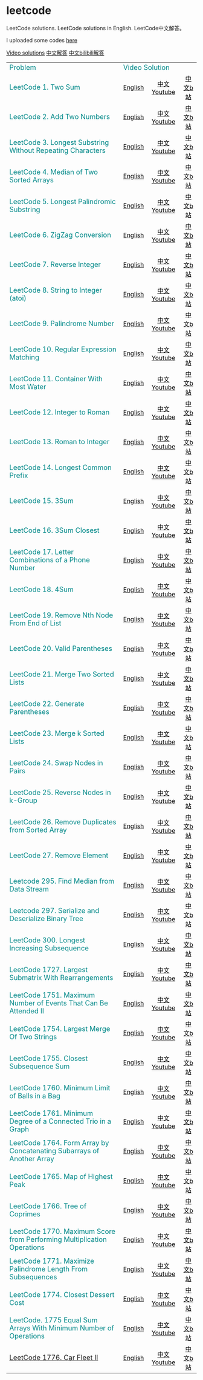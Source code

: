 # leetcode
LeetCode solutions.
LeetCode solutions in English.
LeetCode中文解答。

I uploaded some codes [here](https://zhenchaogan.gitbook.io/leetcode-solution/)

[Video solutions](https://www.youtube.com/watch?v=iZHDx-k2Mxw&list=PLSY2q1ZYmTARCSZvXIwO79Lb9LB5EBX-a&index=2) [中文解答](https://www.youtube.com/watch?v=6S1eKneFu8I&list=PLSY2q1ZYmTATCxSnwd_NohDmmt8PTBzrq) [中文bilibili解答](https://space.bilibili.com/1551381295/channel/detail?cid=167862)

<table class="table table-bordered table-striped table-condensed">
    <tr>
        <td colspan='40'><font size="4px" color="#0x888888">Problem</font></td>
        <td colspan='20'><font size="4px" color="#0x888888">Video Solution</font></td>
    </tr>
    <tr>
        <td colspan='40'><font size="4px" color="#0x888888">LeetCode 1. Two Sum</font></td>
        <td align="center"><a href="https://www.youtube.com/watch?v=WbSOR-Qewt0&feature=youtu.be"><font color="black">English</font></td>
        <td align="center"><a href="https://www.youtube.com/watch?v=GKM0IByXKkk&feature=youtu.be"><font color="black">中文Youtube</font></td>
        <td align="center"><a href="https://www.bilibili.com/video/BV1dy4y1n7AS/"><font color="black">中文b站</font></td>
    </tr>
    <tr>
        <td colspan='40'><font size="4px" color="#0x888888">LeetCode 2. Add Two Numbers</font></td>
        <td align="center"><a href="https://youtu.be/nrT4oGpOLfk"><font color="black">English</font></td>
        <td align="center"><a href="https://youtu.be/LVhNH1BdGGM"><font color="black">中文Youtube</font></td>
        <td align="center"><a href="https://www.bilibili.com/video/BV1h54y1W7iR/"><font color="black">中文b站</font></td>
    </tr>
    <tr>
        <td colspan='40'><font size="4px" color="#0x888888">LeetCode 3. Longest Substring Without Repeating Characters</font></td>
        <td align="center"><a href="https://youtu.be/51tTP5RJlQ0"><font color="black">English</font></td>
        <td align="center"><a href="https://youtu.be/BUXpASogwZw"><font color="black">中文Youtube</font></td>
        <td align="center"><a href="https://www.bilibili.com/video/BV17A411g7xk/"><font color="black">中文b站</font></td>
    </tr>
    <tr>
        <td colspan='40'><font size="4px" color="#0x888888">LeetCode 4. Median of Two Sorted Arrays</font></td>
        <td align="center"><a href="https://youtu.be/12mkeVQIiQc"><font color="black">English</font></td>
        <td align="center"><a href="https://youtu.be/iQ1oxyXPJCY"><font color="black">中文Youtube</font></td>
        <td align="center"><a href="https://www.bilibili.com/video/BV1HU4y1x7dt/"><font color="black">中文b站</font></td>
    </tr>
    <tr>
        <td colspan='40'><font size="4px" color="#0x888888">LeetCode 5. Longest Palindromic Substring</font></td>
        <td align="center"><a href="https://youtu.be/l0FR5x5dNvs"><font color="black">English</font></td>
        <td align="center"><a href="https://youtu.be/7jkLvTSyyy4"><font color="black">中文Youtube</font></td>
        <td align="center"><a href="https://www.bilibili.com/video/BV12541177cx/"><font color="black">中文b站</font></td>
    </tr>
    <tr>
        <td colspan='40'><font size="4px" color="#0x888888">LeetCode 6. ZigZag Conversion</font></td>
        <td align="center"><a href="https://youtu.be/1v4c3nj_8jc"><font color="black">English</font></td>
        <td align="center"><a href="https://youtu.be/eG9JVMAhKz8"><font color="black">中文Youtube</font></td>
        <td align="center"><a href="https://www.bilibili.com/video/BV1iv4y1Z7M9/"><font color="black">中文b站</font></td>
    </tr>
    <tr>
        <td colspan='40'><font size="4px" color="#0x888888">LeetCode 7. Reverse Integer</font></td>
        <td align="center"><a href="https://youtu.be/9Uoze4Wfesg"><font color="black">English</font></td>
        <td align="center"><a href="https://youtu.be/2Wrdfm0FBOs"><font color="black">中文Youtube</font></td>
        <td align="center"><a href="https://www.bilibili.com/video/BV1Ry4y1E7mA/"><font color="black">中文b站</font></td>
    </tr>
    <tr>
        <td colspan='40'><font size="4px" color="#0x888888">LeetCode 8. String to Integer (atoi)</font></td>
        <td align="center"><a href="https://youtu.be/VMr_bFDLXrA"><font color="black">English</font></td>
        <td align="center"><a href="https://youtu.be/1EwgseajIOE"><font color="black">中文Youtube</font></td>
        <td align="center"><a href="https://www.bilibili.com/video/BV1kV411i7kM/"><font color="black">中文b站</font></td>
    </tr>
    <tr>
        <td colspan='40'><font size="4px" color="#0x888888">LeetCode 9. Palindrome Number</font></td>
        <td align="center"><a href="https://youtu.be/99fQ34HHTuw"><font color="black">English</font></td>
        <td align="center"><a href="https://youtu.be/obBNRAfHsno"><font color="black">中文Youtube</font></td>
        <td align="center"><a href="https://www.bilibili.com/video/BV1vU4y1W7Zf/"><font color="black">中文b站</font></td>
    </tr>
    <tr>
        <td colspan='40'><font size="4px" color="#0x888888">LeetCode 10. Regular Expression Matching</font></td>
        <td align="center"><a href="https://youtu.be/_U3vZCgLhXE"><font color="black">English</font></td>
        <td align="center"><a href="https://youtu.be/cHwEdvY8rRg"><font color="black">中文Youtube</font></td>
        <td align="center"><a href="https://www.bilibili.com/video/BV1Tb4y1R7Fs/"><font color="black">中文b站</font></td>
    </tr>
    <tr>
        <td colspan='40'><font size="4px" color="#0x888888">LeetCode 11. Container With Most Water</font></td>
        <td align="center"><a href="https://youtu.be/veZhNuviRtg"><font color="black">English</font></td>
        <td align="center"><a href="https://youtu.be/HK5-nhR0Jtc"><font color="black">中文Youtube</font></td>
        <td align="center"><a href="https://www.bilibili.com/video/BV1Ef4y1z75r/"><font color="black">中文b站</font></td>
    </tr>
    <tr>
        <td colspan='40'><font size="4px" color="#0x888888">LeetCode 12. Integer to Roman</font></td>
        <td align="center"><a href="https://youtu.be/oL1hreAAFc0"><font color="black">English</font></td>
        <td align="center"><a href="https://youtu.be/d80x6Ruh1Ic"><font color="black">中文Youtube</font></td>
        <td align="center"><a href="https://www.bilibili.com/video/BV1bK4y1Q7mc/"><font color="black">中文b站</font></td>
    </tr>
    <tr>
        <td colspan='40'><font size="4px" color="#0x888888">LeetCode 13. Roman to Integer</font></td>
        <td align="center"><a href="https://youtu.be/53XFEgtot7g"><font color="black">English</font></td>
        <td align="center"><a href="https://youtu.be/LA3qRG3qS48"><font color="black">中文Youtube</font></td>
        <td align="center"><a href="https://www.bilibili.com/video/BV1AN411d7bX/"><font color="black">中文b站</font></td>
    </tr>
    <tr>
        <td colspan='40'><font size="4px" color="#0x888888">LeetCode 14. Longest Common Prefix</font></td>
        <td align="center"><a href="https://youtu.be/ukfzYlQPwsY"><font color="black">English</font></td>
        <td align="center"><a href="https://youtu.be/qdLc68w9X5c"><font color="black">中文Youtube</font></td>
        <td align="center"><a href="https://www.bilibili.com/video/BV1Rz4y127Bs/"><font color="black">中文b站</font></td>
    </tr>
    <tr>
        <td colspan='40'><font size="4px" color="#0x888888">LeetCode 15. 3Sum</font></td>
        <td align="center"><a href="https://youtu.be/3Szdf-_uRRE"><font color="black">English</font></td>
        <td align="center"><a href="https://youtu.be/v86W0cgvO5Y"><font color="black">中文Youtube</font></td>
        <td align="center"><a href="https://www.bilibili.com/video/BV1cy4y1J71A/"><font color="black">中文b站</font></td>
    </tr>
    <tr>
        <td colspan='40'><font size="4px" color="#0x888888">LeetCode 16. 3Sum Closest</font></td>
        <td align="center"><a href="https://youtu.be/G9x8UqE_F2k"><font color="black">English</font></td>
        <td align="center"><a href="https://youtu.be/ovkcwjUUapw"><font color="black">中文Youtube</font></td>
        <td align="center"><a href="https://www.bilibili.com/video/BV19V411e74N/"><font color="black">中文b站</font></td>
    </tr>
    <tr>
        <td colspan='40'><font size="4px" color="#0x888888">LeetCode 17. Letter Combinations of a Phone Number</font></td>
        <td align="center"><a href="https://youtu.be/czE2XcQjYyE"><font color="black">English</font></td>
        <td align="center"><a href="https://youtu.be/PvKXodU6irA"><font color="black">中文Youtube</font></td>
        <td align="center"><a href="https://www.bilibili.com/video/BV1tZ4y1A7Vg/"><font color="black">中文b站</font></td>
    </tr>
    <tr>
        <td colspan='40'><font size="4px" color="#0x888888">LeetCode 18. 4Sum</font></td>
        <td align="center"><a href="https://youtu.be/zM8yfKADVfM"><font color="black">English</font></td>
        <td align="center"><a href="https://youtu.be/HJ8rgwmO1L0"><font color="black">中文Youtube</font></td>
        <td align="center"><a href="https://www.bilibili.com/video/BV1by4y1J7GF/"><font color="black">中文b站</font></td>
    </tr>
    <tr>
        <td colspan='40'><font size="4px" color="#0x888888">LeetCode 19. Remove Nth Node From End of List</font></td>
        <td align="center"><a href="https://youtu.be/YKi_YM9Ih_I"><font color="black">English</font></td>
        <td align="center"><a href="https://youtu.be/aTSVLDJduBM"><font color="black">中文Youtube</font></td>
        <td align="center"><a href="https://www.bilibili.com/video/BV1qi4y1T7NE/"><font color="black">中文b站</font></td>
    </tr>
    <tr>
        <td colspan='40'><font size="4px" color="#0x888888">LeetCode 20. Valid Parentheses</font></td>
        <td align="center"><a href="https://youtu.be/rh4T1sI8krU"><font color="black">English</font></td>
        <td align="center"><a href="https://youtu.be/oAu0zWo3fNw"><font color="black">中文Youtube</font></td>
        <td align="center"><a href="https://www.bilibili.com/video/BV1Ty4y1e7dQ/"><font color="black">中文b站</font></td>
    </tr>
    <tr>
        <td colspan='40'><font size="4px" color="#0x888888">LeetCode 21. Merge Two Sorted Lists</font></td>
        <td align="center"><a href="https://youtu.be/LsaQUAQacZA"><font color="black">English</font></td>
        <td align="center"><a href="https://youtu.be/Darw7d-fg6U"><font color="black">中文Youtube</font></td>
        <td align="center"><a href="https://www.bilibili.com/video/BV1EN41197Fo/"><font color="black">中文b站</font></td>
    </tr>
    <tr>
        <td colspan='40'><font size="4px" color="#0x888888">LeetCode 22. Generate Parentheses</font></td>
        <td align="center"><a href="https://www.youtube.com/watch?v=7UnrtxdII2g"><font color="black">English</font></td>
        <td align="center"><a href="https://www.youtube.com/watch?v=AfCUpUedBgU"><font color="black">中文Youtube</font></td>
        <td align="center"><a href="https://www.bilibili.com/video/BV15N41197Qq/"><font color="black">中文b站</font></td>
    </tr>
    <tr>
        <td colspan='40'><font size="4px" color="#0x888888">LeetCode 23. Merge k Sorted Lists</font></td>
        <td align="center"><a href="https://youtu.be/Xequ4LCiHgM"><font color="black">English</font></td>
        <td align="center"><a href="https://youtu.be/BHoY6wjfx4g"><font color="black">中文Youtube</font></td>
        <td align="center"><a href="https://www.bilibili.com/video/BV1ki4y1T77r/"><font color="black">中文b站</font></td>
    </tr>
    <tr>
        <td colspan='40'><font size="4px" color="#0x888888">LeetCode 24. Swap Nodes in Pairs</font></td>
        <td align="center"><a href="https://youtu.be/xHD8uzI3D3Y"><font color="black">English</font></td>
        <td align="center"><a href="https://youtu.be/eeV5zbeqous"><font color="black">中文Youtube</font></td>
        <td align="center"><a href="https://www.bilibili.com/video/BV1Wp4y1H72Z/"><font color="black">中文b站</font></td>
    </tr>
    <tr>
        <td colspan='40'><font size="4px" color="#0x888888">LeetCode 25. Reverse Nodes in k-Group</font></td>
        <td align="center"><a href="https://youtu.be/dc4gxhpCrPY"><font color="black">English</font></td>
        <td align="center"><a href="https://youtu.be/goNpyRA02jw"><font color="black">中文Youtube</font></td>
        <td align="center"><a href="https://www.bilibili.com/video/BV18K4y1J7Fm/"><font color="black">中文b站</font></td>
    </tr>
    <tr>
        <td colspan='40'><font size="4px" color="#0x888888">LeetCode 26. Remove Duplicates from Sorted Array</font></td>
        <td align="center"><a href="https://youtu.be/ifVpYbnm05A"><font color="black">English</font></td>
        <td align="center"><a href="https://youtu.be/Dy9uPt-HvYQ"><font color="black">中文Youtube</font></td>
        <td align="center"><a href="https://www.bilibili.com/video/BV1Gy4y1a7AB/"><font color="black">中文b站</font></td>
    </tr>
    <tr>
        <td colspan='40'><font size="4px" color="#0x888888">LeetCode 27. Remove Element</font></td>
        <td align="center"><a href="https://youtu.be/dUENPWnea6g"><font color="black">English</font></td>
        <td align="center"><a href="https://youtu.be/OFiDGVXm7ko"><font color="black">中文Youtube</font></td>
        <td align="center"><a href="https://www.bilibili.com/video/BV1ZX4y1G7EE/"><font color="black">中文b站</font></td>
    </tr>
    <tr>
        <td colspan='40'><font size="4px" color="#0x888888">Leetcode 295. Find Median from Data Stream</font></td>
        <td align="center"><a href="https://youtu.be/sSUCgilaVJ4"><font color="black">English</font></td>
        <td align="center"><a href="https://youtu.be/ByZgcvujtSA"><font color="black">中文Youtube</font></td>
        <td align="center"><a href="https://www.bilibili.com/video/BV16v411s7KH/"><font color="black">中文b站</font></td>
    </tr>
    <tr>
        <td colspan='40'><font size="4px" color="#0x888888">Leetcode 297. Serialize and Deserialize Binary Tree</font></td>
        <td align="center"><a href="https://youtu.be/iZHDx-k2Mxw"><font color="black">English</font></td>
        <td align="center"><a href="https://youtu.be/8_JSg4RWvhY"><font color="black">中文Youtube</font></td>
        <td align="center"><a href="https://www.bilibili.com/video/BV1rN411d7K1/"><font color="black">中文b站</font></td>
    </tr>
    <tr>
        <td colspan='40'><font size="4px" color="#0x888888">LeetCode 300. Longest Increasing Subsequence</font></td>
        <td align="center"><a href="https://youtu.be/MGoFqowsxbU"><font color="black">English</font></td>
        <td align="center"><a href="https://youtu.be/7g3uoteFKug"><font color="black">中文Youtube</font></td>
        <td align="center"><a href="https://www.bilibili.com/video/BV1Vh411C7if/"><font color="black">中文b站</font></td>
    </tr>
    <tr>
        <td colspan='40'><font size="4px" color="#0x888888">LeetCode 1727. Largest Submatrix With Rearrangements</font></td>
        <td align="center"><a href="https://youtu.be/DDN9ROQPwzA"><font color="black">English</font></td>
        <td align="center"><a href="https://youtu.be/6S1eKneFu8I"><font color="black">中文Youtube</font></td>
        <td align="center"><a href="https://www.bilibili.com/video/BV1654y1W7hY/"><font color="black">中文b站</font></td>
    </tr>
    <tr>
        <td colspan='40'><font size="4px" color="#0x888888">LeetCode 1751. Maximum Number of Events That Can Be Attended II</font></td>
        <td align="center"><a href="https://youtu.be/Az2GoGzOSEQ"><font color="black">English</font></td>
        <td align="center"><a href="https://youtu.be/DBsANiXd0LA"><font color="black">中文Youtube</font></td>
        <td align="center"><a href="https://www.bilibili.com/video/BV13y4y1Y7SW/"><font color="black">中文b站</font></td>
    </tr>
    <tr>
        <td colspan='40'><font size="4px" color="#0x888888">LeetCode 1754. Largest Merge Of Two Strings</font></td>
        <td align="center"><a href="https://youtu.be/l5gKIfFbCIY"><font color="black">English</font></td>
        <td align="center"><a href="https://youtu.be/69YytzC_g_w"><font color="black">中文Youtube</font></td>
        <td align="center"><a href="https://www.bilibili.com/video/BV1C541177NK/"><font color="black">中文b站</font></td>
    </tr>
    <tr>
        <td colspan='40'><font size="4px" color="#0x888888">LeetCode 1755. Closest Subsequence Sum</font></td>
        <td align="center"><a href="https://youtu.be/K_CB32_SQFs"><font color="black">English</font></td>
        <td align="center"><a href="https://youtu.be/R_fDIPryG78"><font color="black">中文Youtube</font></td>
        <td align="center"><a href="https://www.bilibili.com/video/BV1Fz4y1U7zu/"><font color="black">中文b站</font></td>
    </tr>
    <tr>
        <td colspan='40'><font size="4px" color="#0x888888">LeetCode 1760. Minimum Limit of Balls in a Bag</font></td>
        <td align="center"><a href="https://youtu.be/5RLgPa7TWMY"><font color="black">English</font></td>
        <td align="center"><a href="https://youtu.be/C2s5lMLwyBE"><font color="black">中文Youtube</font></td>
        <td align="center"><a href="https://www.bilibili.com/video/BV1wb4y1R7F5/"><font color="black">中文b站</font></td>
    </tr>
    <tr>
        <td colspan='40'><font size="4px" color="#0x888888">LeetCode 1761. Minimum Degree of a Connected Trio in a Graph</font></td>
        <td align="center"><a href="https://youtu.be/gSLz62X1eUY"><font color="black">English</font></td>
        <td align="center"><a href="https://youtu.be/8ud2wbNKPrM"><font color="black">中文Youtube</font></td>
        <td align="center"><a href="https://www.bilibili.com/video/BV1T54y1Y7QD/"><font color="black">中文b站</font></td>
    </tr>
    <tr>
        <td colspan='40'><font size="4px" color="#0x888888">LeetCode 1764. Form Array by Concatenating Subarrays of Another Array</font></td>
        <td align="center"><a href="https://youtu.be/h6vQbNpfHbc"><font color="black">English</font></td>
        <td align="center"><a href="https://youtu.be/x8Hjo8C4_mA"><font color="black">中文Youtube</font></td>
        <td align="center"><a href="https://www.bilibili.com/video/BV1WA411M7MH/"><font color="black">中文b站</font></td>
    </tr>
    <tr>
        <td colspan='40'><font size="4px" color="#0x888888">LeetCode 1765. Map of Highest Peak</font></td>
        <td align="center"><a href="https://youtu.be/rMH2WLcD-Tc"><font color="black">English</font></td>
        <td align="center"><a href="https://youtu.be/9bFC2CLXynM"><font color="black">中文Youtube</font></td>
        <td align="center"><a href="https://member.bilibili.com/platform/upload-manager/article"><font color="black">中文b站</font></td>
    </tr>
    <tr>
        <td colspan='40'><font size="4px" color="#0x888888">LeetCode 1766. Tree of Coprimes</font></td>
        <td align="center"><a href="https://youtu.be/l4sZZ0NJiCE"><font color="black">English</font></td>
        <td align="center"><a href="https://youtu.be/riLoVJ3ROEM"><font color="black">中文Youtube</font></td>
        <td align="center"><a href="https://www.bilibili.com/video/BV1vb4y1R7Ji/"><font color="black">中文b站</font></td>
    </tr>
    <tr>
        <td colspan='40'><font size="4px" color="#0x888888">LeetCode 1770. Maximum Score from Performing Multiplication Operations</font></td>
        <td align="center"><a href="https://youtu.be/ggv0pK4BRuI"><font color="black">English</font></td>
        <td align="center"><a href="https://youtu.be/SBOp20CzqK0"><font color="black">中文Youtube</font></td>
        <td align="center"><a href="https://www.bilibili.com/video/BV1QA411M7Da/"><font color="black">中文b站</font></td>
    </tr>
    <tr>
        <td colspan='40'><font size="4px" color="#0x888888">LeetCode 1771. Maximize Palindrome Length From Subsequences</font></td>
        <td align="center"><a href="https://youtu.be/BJBdt7izITY"><font color="black">English</font></td>
        <td align="center"><a href="https://youtu.be/8KW1YYn2Puw"><font color="black">中文Youtube</font></td>
        <td align="center"><a href="https://www.bilibili.com/video/BV1AK4y1H7jA/"><font color="black">中文b站</font></td>
    </tr>
    <tr>
        <td colspan='40'><font size="4px" color="#0x888888">LeetCode 1774. Closest Dessert Cost</font></td>
        <td align="center"><a href="https://youtu.be/0XCq29SOhNQ"><font color="black">English</font></td>
        <td align="center"><a href="https://youtu.be/fE-ZdhJF5Dc"><font color="black">中文Youtube</font></td>
        <td align="center"><a href="https://www.bilibili.com/video/BV12U4y1H7mX/"><font color="black">中文b站</font></td>
    </tr>
    <tr>
        <td colspan='40'><font size="4px" color="#0x888888">LeetCode. 1775 Equal Sum Arrays With Minimum Number of Operations</font></td>
        <td align="center"><a href="https://youtu.be/HkMyTGrBQxU"><font color="black">English</font></td>
        <td align="center"><a href="https://youtu.be/b-5bi-GA8_o"><font color="black">中文Youtube</font></td>
        <td align="center"><a href="https://www.bilibili.com/video/BV1254y1h7ao/"><font color="black">中文b站</font></td>
    </tr>
    <tr>
        <td colspan='40'><font size="4px" color="#0x888888"><a href="https://github.com/gzc/leetcode/blob/master/cpp/1001-10000/1771-1780/Car%20Fleet%20II.cpp">LeetCode 1776. Car Fleet II</font></td>
        <td align="center"><a href="https://youtu.be/iGxc4hgBM4c"><font color="black">English</font></td>
        <td align="center"><a href="https://youtu.be/0tB6Ozo40Kk"><font color="black">中文Youtube</font></td>
        <td align="center"><a href="https://www.bilibili.com/video/BV1Qi4y1T7jR/"><font color="black">中文b站</font></td>
    </tr>
</table>
